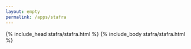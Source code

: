 ```yaml
---
layout: empty
permalink: /apps/stafra
---
```


<head>
    {% include_head stafra/stafra.html %}
</head>
<body>
    {% include_body stafra/stafra.html %}
</body>